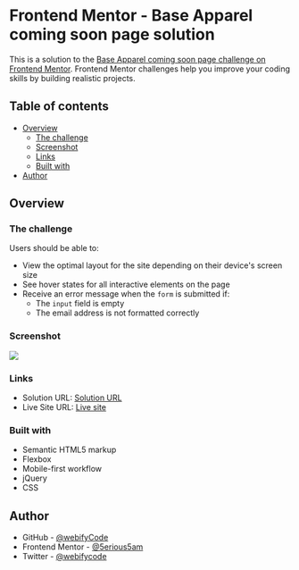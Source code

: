 # Frontend Mentor - Base Apparel coming soon page solution

This is a solution to the [Base Apparel coming soon page challenge on Frontend Mentor](https://www.frontendmentor.io/challenges/base-apparel-coming-soon-page-5d46b47f8db8a7063f9331a0). Frontend Mentor challenges help you improve your coding skills by building realistic projects. 

## Table of contents

- [Overview](#overview)
  - [The challenge](#the-challenge)
  - [Screenshot](#screenshot)
  - [Links](#links)
  - [Built with](#built-with)
- [Author](#author)

## Overview

### The challenge

Users should be able to:

- View the optimal layout for the site depending on their device's screen size
- See hover states for all interactive elements on the page
- Receive an error message when the `form` is submitted if:
  - The `input` field is empty
  - The email address is not formatted correctly

### Screenshot

![](/images/desktop-preview.jpg)

### Links

- Solution URL: [Solution URL](https://github.com/webifyCode/mybaseapparel)
- Live Site URL: [Live site](https://webifyCode.github.io/mybaseapparel)

### Built with

- Semantic HTML5 markup
- Flexbox
- Mobile-first workflow
- jQuery
- CSS


## Author

- GitHub - [@webifyCode](https://github.com/webifyCode)
- Frontend Mentor - [@5erious5am](https://www.frontendmentor.io/profile/5erious5am)
- Twitter - [@webifycode](https://www.twitter.com/webifycode)

